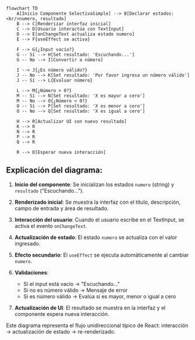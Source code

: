 

```mermaid
flowchart TD
    A[Inicio Componente SelectivaSimple] --> B[Declarar estados:<br/>numero, resultado]
    B --> C[Renderizar interfaz inicial]
    C --> D[Usuario interactúa con TextInput]
    D --> E[onChangeText actualiza estado numero]
    E --> F{useEffect se activa}
    
    F --> G{¿Input vacío?}
    G -- Sí --> H[Set resultado: 'Escuchando...']
    G -- No --> I[Convertir a número]
    
    I --> J{¿Es número válido?}
    J -- No --> K[Set resultado: 'Por favor ingresa un número válido']
    J -- Sí --> L{Evaluar número}
    
    L --> M{¿Número > 0?}
    M -- Sí --> N[Set resultado: 'X es mayor a cero']
    M -- No --> O{¿Número < 0?}
    O -- Sí --> P[Set resultado: 'X es menor a cero']
    O -- No --> Q[Set resultado: 'X es igual a cero']
    
    H --> R[Actualizar UI con nuevo resultado]
    K --> R
    N --> R
    P --> R
    Q --> R
    
    R --> D[Esperar nueva interacción]
```

## Explicación del diagrama:

1. **Inicio del componente**: Se inicializan los estados `numero` (string) y `resultado` ("Escuchando...").

2. **Renderizado inicial**: Se muestra la interfaz con el título, descripción, campo de entrada y área de resultado.

3. **Interacción del usuario**: Cuando el usuario escribe en el TextInput, se activa el evento `onChangeText`.

4. **Actualización de estado**: El estado `numero` se actualiza con el valor ingresado.

5. **Efecto secundario**: El `useEffect` se ejecuta automáticamente al cambiar `numero`.

6. **Validaciones**:
   - Si el input está vacío → "Escuchando..."
   - Si no es número válido → Mensaje de error
   - Si es número válido → Evalúa si es mayor, menor o igual a cero

7. **Actualización de UI**: El resultado se muestra en la interfaz y el componente espera nueva interacción.

Este diagrama representa el flujo unidireccional típico de React: interacción → actualización de estado → re-renderizado.